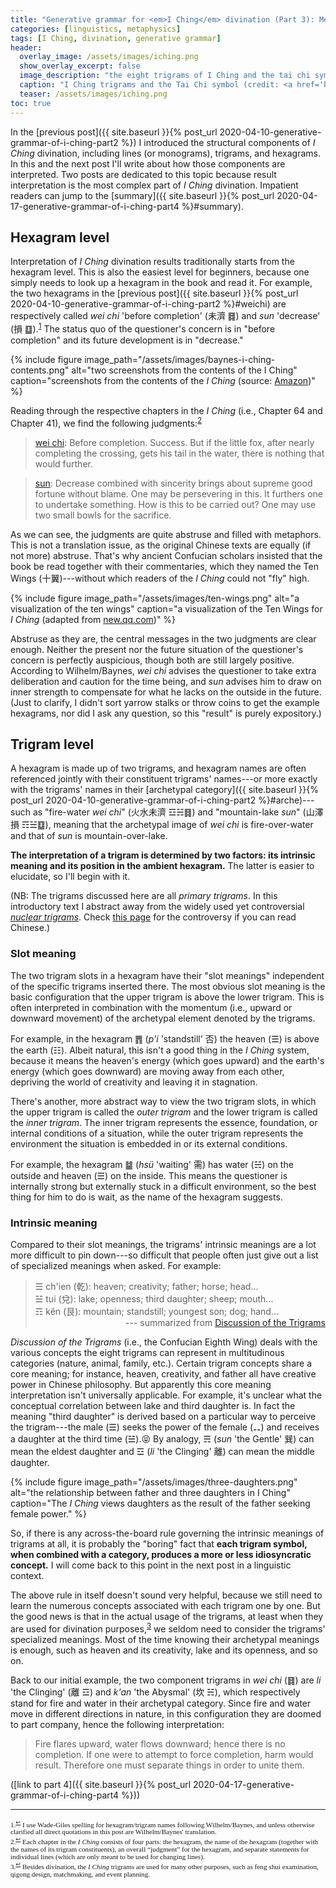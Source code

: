 ```yaml
---
title: "Generative grammar for <em>I Ching</em> divination (Part 3): Meaning I"
categories: [linguistics, metaphysics]
tags: [I Ching, divination, generative grammar]
header:
  overlay_image: /assets/images/iching.png
  show_overlay_excerpt: false
  image_description: "the eight trigrams of I Ching and the tai chi symbol"
  caption: "I Ching trigrams and the Tai Chi symbol (credit: <a href='https://commons.wikimedia.org/wiki/File:Pakua.svg' title='via Wikimedia Commons'>Benoît Stella alias BenduKiwi</a> / <a href='http://creativecommons.org/licenses/by-sa/3.0/'>CC BY-SA</a>)"
  teaser: /assets/images/iching.png
toc: true
---
```


In the [previous post]({{ site.baseurl }}{% post_url 2020-04-10-generative-grammar-of-i-ching-part2 %}) I introduced the structural components of _I Ching_ divination, including lines (or monograms), trigrams, and hexagrams. In this and the next post I'll write about how those components are interpreted. Two posts are dedicated to this topic because result interpretation is the most complex part of _I Ching_ divination. Impatient readers can jump to the [summary]({{ site.baseurl }}{% post_url 2020-04-17-generative-grammar-of-i-ching-part4 %}#summary).

## Hexagram level
Interpretation of _I Ching_ divination results traditionally starts from the hexagram level. This is also the easiest level for beginners, because one simply needs to look up a hexagram in the book and read it. For example, the two hexagrams in the [previous post]({{ site.baseurl }}{% post_url 2020-04-10-generative-grammar-of-i-ching-part2 %}#weichi) are respectively called _wei chi_ 'before completion' (<span class="hanyu">未濟</span> ䷿) and _sun_ 'decrease' (<span class="hanyu">損</span> ䷨).<sup><a href="#fn1" id="ref1">1</a></sup> The status quo of the questioner's concern is in "before completion" and its future development is in "decrease."

{% include figure image_path="/assets/images/baynes-i-ching-contents.png" alt="two screenshots from the contents of the I Ching" caption="screenshots from the contents of the _I Ching_ (source: [Amazon](https://www.amazon.com/Ching-Book-Changes-Bollingen-General-ebook/dp/B004S6QSYO/ref=pd_sbsd_14_1/131-5037760-1292952?_encoding=UTF8&pd_rd_i=B004S6QSYO&pd_rd_r=04713b3f-aba4-42fb-96c0-335c71fafe79&pd_rd_w=4cQqO&pd_rd_wg=mEjPA&pf_rd_p=2c2d0d3b-b3c5-4110-93fa-2c1270309ac1&pf_rd_r=39323P1W74XP3940AYQD&psc=1&refRID=39323P1W74XP3940AYQD))" %}

Reading through the respective chapters in the _I Ching_ (i.e., Chapter 64 and Chapter 41), we find the following judgments:<sup><a href="#fn2" id="ref2">2</a></sup>
>[wei chi](https://www.iching-online.com/hexagrams/iching-hexagram-101010.html): Before completion. Success. But if the little fox, after nearly completing the crossing, gets his tail in the water, there is nothing that would further.

>[sun](https://www.iching-online.com/hexagrams/iching-hexagram-100011.html): Decrease combined with sincerity brings about supreme good fortune without blame. One may be persevering in this. It furthers one to undertake something. How is this to be carried out? One may use two small bowls for the sacrifice.

As we can see, the judgments are quite abstruse and filled with metaphors. This is not a translation issue, as the original Chinese texts are equally (if not more) abstruse. That's why ancient Confucian scholars insisted that the book be read together with their commentaries, which they named the Ten Wings (<span class="hanyu">十翼</span>)---without which readers of the _I Ching_ could not "fly" high.

{% include figure image_path="/assets/images/ten-wings.png" alt="a visualization of the ten wings" caption="a visualization of the Ten Wings for _I Ching_ (adapted from [new.qq.com](https://new.qq.com/omn/20191121/20191121A0MO4O00.html))" %}

Abstruse as they are, the central messages in the two judgments are clear enough. Neither the present nor the future situation of the questioner's concern is perfectly auspicious, though both are still largely positive. According to Wilhelm/Baynes, _wei chi_ advises the questioner to take extra deliberation and caution for the time being, and _sun_ advises him to draw on inner strength to compensate for what he lacks on the outside in the future. (Just to clarify, I didn't sort yarrow stalks or throw coins to get the example hexagrams, nor did I ask any question, so this "result" is purely expository.)

## Trigram level
A hexagram is made up of two trigrams, and hexagram names are often referenced jointly with their constituent trigrams' names---or more exactly with the trigrams' names in their [archetypal category]({{ site.baseurl }}{% post_url 2020-04-10-generative-grammar-of-i-ching-part2 %}#arche)---such as "fire-water _wei chi_" (<span class="hanyu">火水未濟</span> ☲☵䷿) and "mountain-lake _sun_" (<span class="hanyu">山澤損</span> ☶☱䷨), meaning that the archetypal image of _wei chi_ is fire-over-water and that of _sun_ is mountain-over-lake.

**The interpretation of a trigram is determined by two factors: its intrinsic meaning and its position in the ambient hexagram.** The latter is easier to elucidate, so I'll begin with it.

(NB: The trigrams discussed here are all _primary trigrams_. In this introductory text I abstract away from the widely used yet controversial [_nuclear trigrams_](https://www.onlineclarity.co.uk/answers/2006/10/05/nuclear-hexagrams-why-bother/). Check [this page](http://enews.open2u.com.tw/~noupd/book_up/1589/8007.htm) for the controversy if you can read Chinese.)

### Slot meaning
The two trigram slots in a hexagram have their "slot meanings" independent of the specific trigrams inserted there. The most obvious slot meaning is the basic configuration that the upper trigram is above the lower trigram. This is often interpreted in combination with the momentum (i.e., upward or downward movement) of the archetypal element denoted by the trigrams.

For example, in the hexagram ䷋ (_p'i_ 'standstill' <span class="hanyu">否</span>) the heaven (☰) is above the earth (☷). Albeit natural, this isn't a good thing in the _I Ching_ system, because it means the heaven's energy (which goes upward) and the earth's energy (which goes downward) are moving away from each other, depriving the world of creativity and leaving it in stagnation.

There's another, more abstract way to view the two trigram slots, in which the upper trigram is called the _outer trigram_ and the lower trigram is called the _inner trigram_. The inner trigram represents the essence, foundation, or internal conditions of a situation, while the outer trigram represents the environment the situation is embedded in or its external conditions.

For example, the hexagram ䷄ (_hsü_ 'waiting' <span class="hanyu">需</span>) has water (☵) on the outside and heaven (☰) on the inside. This means the questioner is internally strong but externally stuck in a difficult environment, so the best thing for him to do is wait, as the name of the hexagram suggests.

<a id="intrinsic"></a>
### Intrinsic meaning
Compared to their slot meanings, the trigrams' intrinsic meanings are a lot more difficult to pin down---so difficult that people often just give out a list of specialized meanings when asked. For example:
>☰ ch'ien (<span class="hanyu">乾</span>): heaven; creativity; father; horse; head...<br>
>☱ tui (<span class="hanyu">兌</span>): lake; openness; third daughter; sheep; mouth...<br>
>☶ kên (<span class="hanyu">艮</span>): mountain; standstill; youngest son; dog; hand...<br>
><span style="text-align: right; display: block;"> --- summarized from [Discussion of the Trigrams](https://shapeless.org/chou_i/shou_kua.html)</span>

_Discussion of the Trigrams_ (i.e., the Confucian Eighth Wing) deals with the various concepts the eight trigrams can represent in multitudinous categories (nature, animal, family, etc.). Certain trigram concepts share a core meaning; for instance, heaven, creativity, and father all have creative power in Chinese philosophy. But apparently this core meaning interpretation isn't universally applicable. For example, it's unclear what the conceptual correlation between lake and third daughter is. In fact the meaning "third daughter" is derived based on a particular way to perceive the trigram---the male (☰) seeks the power of the female (⚋) and receives a daughter at the third time (☱).😝 By analogy, ☴ (_sun_ 'the Gentle' <span class="hanyu">巽</span>) can mean the eldest daughter and ☲ (_li_ 'the Clinging' <span class="hanyu">離</span>) can mean the middle daughter.

{% include figure image_path="/assets/images/three-daughters.png" alt="the relationship between father and three daughters in I Ching" caption="The _I Ching_ views daughters as the result of the father seeking female power." %}

So, if there is any across-the-board rule governing the intrinsic meanings of trigrams at all, it is probably the "boring" fact that **each trigram symbol, when combined with a category, produces a more or less idiosyncratic concept.** I will come back to this point in the next post in a linguistic context.

The above rule in itself doesn't sound very helpful, because we still need to learn the numerous concepts associated with each trigram one by one. But the good news is that in the actual usage of the trigrams, at least when they are used for divination purposes,<sup><a href="#fn3" id="ref3">3</a></sup> we seldom need to consider the trigrams' specialized meanings. Most of the time knowing their archetypal meanings is enough, such as heaven and its creativity, lake and its openness, and so on.

Back to our initial example, the two component trigrams in _wei chi_ (䷿) are _li_ 'the Clinging' (<span class="hanyu">離</span> ☲) and _k'an_ 'the Abysmal' (<span class="hanyu">坎</span> ☵), which respectively stand for fire and water in their archetypal category. Since fire and water move in different directions in nature, in this configuration they are doomed to part company, hence the following interpretation:
>Fire flares upward, water flows downward; hence there is no completion. If one were to attempt to force completion, harm would result. Therefore one must separate things in order to unite them.

([link to part 4]({{ site.baseurl }}{% post_url 2020-04-17-generative-grammar-of-i-ching-part4 %}))

<hr>
<div style="font-family: serif; font-size: 0.8em;">
<a id="fn1">1.</a><sup><a href="#ref1" title="Jump back to footnote 1 in the text.">↩</a></sup> I use Wade-Giles spelling for hexagram/trigram names following Wilhelm/Baynes, and unless otherwise clarified all direct quotations in this post are Wilhelm/Baynes' translation.<br>
<a id="fn2">2.</a><sup><a href="#ref2" title="Jump back to footnote 2 in the text.">↩</a></sup> Each chapter in the <i>I Ching</i> consists of four parts: the hexagram, the name of the hexagram (together with the names of its trigram constituents), an overall &ldquo;judgment&rdquo; for the hexagram, and separate statements for individual lines (which are only meant to be used for changing lines).<br>
<a id="fn3">3.</a><sup><a href="#ref3" title="Jump back to footnote 3 in the text.">↩</a></sup> Besides divination, the <i>I Ching</i> trigrams are used for many other purposes, such as feng shui examination, qigong design, matchmaking, and event planning.
</div>
